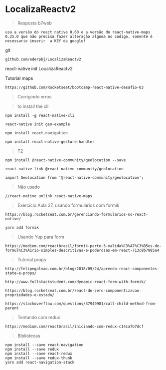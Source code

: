 # LocalizaReactv2

>Resposta b7web

    usa a versão do react native 0.60 e a versão do react-native-maps 0.25.0 que não precisa fazer alteração alguma no codigo, somente é necessario inserir  a KEY da google!

git 

    github.com/ederpbj/LocalizaReactv2


react-native init LocalizaReactv2

Tutorial maps

    https://github.com/Rocketseat/bootcamp-react-native-desafio-03


> Corrigindo erros

> to install the cli

    npm install -g react-native-cli

    react-native init geo-example

    npm install react-navigation
    
    npm install react-native-gesture-handler

>T2

    npm install @react-native-community/geolocation --save

    react-native link @react-native-community/geolocation

    import Geolocation from '@react-native-community/geolocation';


>Não usado

    //react-native unlink react-native-maps

>Exercício Aula 27, usando formulários com formik

    https://blog.rocketseat.com.br/gerenciando-formularios-no-react-native/

    yarn add formik

>Usando Yup para form

    https://medium.com/reactbrasil/formik-parte-3-valida%C3%A7%C3%B5es-de-formul%C3%A1rio-simples-descritivas-e-poderosas-em-react-713c8b7985a4

>Tutorial props

    http://felipegalvao.com.br/blog/2018/09/24/aprenda-react-componentes-state-e-props/

    http://www.fullstackstudent.com/dynamic-react-form-with-formik/

    https://blog.rocketseat.com.br/react-do-zero-componentizacao-propriedades-e-estado/

    https://stackoverflow.com/questions/37949981/call-child-method-from-parent

>Tentando com redux

    https://medium.com/reactbrasil/iniciando-com-redux-c14ca7b7dcf


>Bibliotecas

    npm install --save react-navigation
    npm install --save redux
	npm install --save react-redux
	npm install --save redux-thunk
	yarn add react-navigation-stack